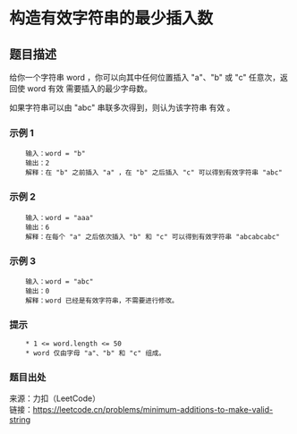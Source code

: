 # 构造有效字符串的最少插入数

## 题目描述

给你一个字符串 word ，你可以向其中任何位置插入 "a"、"b" 或 "c" 任意次，返回使 word 有效 需要插入的最少字母数。

如果字符串可以由 "abc" 串联多次得到，则认为该字符串 有效 。

### 示例 1

```text
    输入：word = "b"
    输出：2
    解释：在 "b" 之前插入 "a" ，在 "b" 之后插入 "c" 可以得到有效字符串 "abc"
```

### 示例 2

```text
    输入：word = "aaa"
    输出：6
    解释：在每个 "a" 之后依次插入 "b" 和 "c" 可以得到有效字符串 "abcabcabc"
```

### 示例 3

```text
    输入：word = "abc"
    输出：0
    解释：word 已经是有效字符串，不需要进行修改。 
```

### 提示

```text
    * 1 <= word.length <= 50
    * word 仅由字母 "a"、"b" 和 "c" 组成。
```

### 题目出处

来源：力扣（LeetCode）  
链接：<https://leetcode.cn/problems/minimum-additions-to-make-valid-string>
